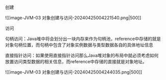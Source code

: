 

创建

![[image-JVM-03 对象创建与访问-20240425004221540.png|500]]



访问

句柄访问：Java堆中将会划分出一块内存来作为句柄池，reference中存储的就是对象句柄位置，而句柄中包含了对象实例数据与类型数据各自的具体地址信息

直接指针访问：如果使用直接指针访问那么Java堆对象的布局中就必须考虑如何放置访问类型数据的相关信息，而reference中存储的直接就是对象地址。

![[image-JVM-03 对象创建与访问-20240425004244035.png|500]]

